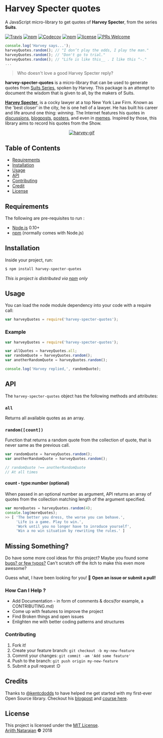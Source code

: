 # Harvey Specter quotes
A JavaScript micro-library to get quotes of **Harvey Specter**, from the series **Suits**.

[![Travis](https://img.shields.io/travis/Arjith-Natarajan/harvey-specter-quotes.svg)](https://travis-ci.org/Arjith-Natarajan/harvey-specter-quotes)
[![npm](https://img.shields.io/npm/v/harvey-specter-quotes.svg)](https://www.npmjs.com/package/harvey-specter-quotes)
[![Codecov](https://img.shields.io/codecov/c/github/Arjith-Natarajan/harvey-specter-quotes.svg)](https://codecov.io/gh/Arjith-Natarajan/harvey-specter-quotes)
[![npm](https://img.shields.io/npm/dt/harvey-specter-quotes.svg)](#installation)
[![license](https://img.shields.io/github/license/mashape/apistatus.svg)](LICENSE)
[![PRs Welcome](https://img.shields.io/badge/PRs-welcome-orange.svg?style=flat)](http://makeapullrequest.com)

```javascript
console.log('Harvey says...');
harveyQuotes.random(); // "I don’t play the odds, I play the man."
harveyQuotes.random(); // "Don't go to trial."
harveyQuotes.random(); // "Life is like this__ . I like this ^-."
...
```
> Who doesn't love a good Harvey Specter reply?

**harvey-specter-quotes** is a micro-library that can be used to generate quotes from [Suits Series](http://www.usanetwork.com/suits), spoken by Harvey. This package is an attempt to document the wisdom that is given to all, by the makers of Suits.


[**Harvey Specter**](http://suits.wikia.com/wiki/Harvey_Specter), is a cocky lawyer at a top New York Law Firm. Known as the 'best closer' in the city, he is one hell of a lawyer. He has built his career and life around one thing: *winning*. The Internet features his quotes in [discussions](https://www.reddit.com/r/suits/comments/66089l/did_harvey_specter_ever_actually_say_this_meme/),  [blogposts](https://www.scoopwhoop.com/Witty-One-Liners-By-Harvey-Specter-Suits/#.x30ij247i), [posters](https://in.pinterest.com/whatwouldharveydo/harvey-specter-quotes/?lp=true), and even in [memes](http://www.usanetwork.com/sites/usanetwork/files/styles/usanetwork_media_gallery_image/public/2016/01/ThisIsHarvey2.jpg?itok=mahTOVkL). Inspired by those, this library aims to record his quotes from the Show.

[<div style="text-align:center"><img alt="harvey-gif" align="centre" src="https://media.giphy.com/media/b08YeH0RXfBXa/giphy.gif"></div>]()


## Table of Contents

  * [Requirements](#requirements)
  * [Installation](#installation)
  * [Usage](#usage)
  * [API](#api)
  * [Contributing](#missing-something)
  * [Credit](#credits)
  * [License](#license)

## Requirements
The following are pre-requisites to run :
  * [Node.js][node] 0.10+
  * [npm][npm] (normally comes with Node.js)

## Installation
 Inside your project, run:
```sh
$ npm install harvey-specter-quotes
```
*This is project is distributed via [npm](npm) only*

## Usage
You can load the node module dependency into your code with a require call:
```javaScript
var harveyQuotes = require('harvey-specter-quotes');
```
### Example
```javascript
var harveyQuotes = require('harvey-specter-quotes');

var allQuotes = harveyQuotes.all;
var randomQuote = harveyQuotes.random();
var anotherRandomQuote = harveyQuotes.random();

console.log('Harvey replied,', randomQuote);
```

## API
The `harvey-specter-quotes` object has the following methods and attributes:
### `all`
Returns all available quotes as an array.
### `random([count])`
Function that returns a random quote from the collection of quote, that is never same as the previous call.
```js
var randomQuote = harveyQuotes.random();
var anotherRandomQuote = harveyQuotes.random();

// randomQuote !== anotherRandomQuote
// At all times
```
#### count - type:number (optional)
When passed in an optional number as argument, API returns an array of quotes from the collection matching length of the argument specified.
```js
var moreQuotes = harveyQuotes.random(4);
console.log(moreQuotes);
>> [ 'The better you dress, the worse you can behave.',
     'Life is a game. Play to win.',
     'Work until you no longer have to inroduce yourself',
     'Win a no win situation by rewriting the rules.' ]

```



## Missing Something?
Do have some more cool ideas for this project? Maybe you found some [bugs? or few typos?](https://github.com/Arjith-Natarajan/harvey-specter-quotes/issues)
Can't scratch off the itch to make this even more awesome?

Guess what, I have been looking for you! :tada: **Open an issue or submit a pull!**

### How Can I Help ?
* Add Documentation - in form of comments & docs(for example, a CONTRIBUTING.md)
* Come up with features to improve the project
* Find Broken things and open issues
* Enlighten me with better coding patterns and structures

### Contributing
1. Fork it!
2. Create your feature branch:
`git checkout -b my-new-feature`
3. Commit your changes: `git commit -am 'Add some feature'`
4. Push to the branch: `git push origin my-new-feature`
5. Submit a pull request :D

## Credits
Thanks to [@kentcdodds](https://github.com/kentcdodds) to have helped me get started with my first-ever Open Source library. Checkout his [blogpost](https://blog.kentcdodds.com/introducing-how-to-contribute-to-open-source-be67917eb704) and [course here](https://egghead.io/courses/how-to-write-an-open-source-javascript-library).

## License
This project is licensed under the [MIT License](LICENSE).  
[Arjith Natarajan](https://github.com/arjith-natarajan) **&copy;** 2018


[node]: https://nodejs.org/
[npm]: https://www.npmjs.com/
